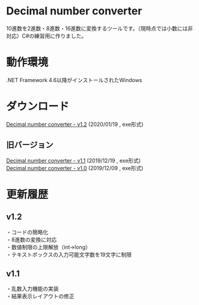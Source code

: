# Decimal number converter
10進数を2進数・8進数・16進数に変換するツールです。（現時点では小数には非対応）C#の練習用に作りました。
# 動作環境
.NET Framework 4.6以降がインストールされたWindows
# ダウンロード
[Decimal number converter - v1.2](release/v1.2/Decimal%20number%20converter.exe?raw=true) (2020/01/19 , exe形式)
## 旧バージョン
[Decimal number converter - v1.1](release/v1.1/Decimal%20number%20converter.exe?raw=true) (2019/12/19 , exe形式)<br>
[Decimal number converter - v1.0](release/v1.0/Decimal%20number%20converter.exe?raw=true) (2019/12/09 , exe形式)
# 更新履歴
## v1.2
・コードの簡略化<br>
・8進数の変換に対応<br>
・数値制限の上限解放（int→long）<br>
・テキストボックスの入力可能文字数を19文字に制限<br>
## v1.1
・乱数入力機能の実装<br>
・結果表示レイアウトの修正
